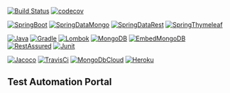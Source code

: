 [![Build Status](https://travis-ci.com/klindziukp/automation-portal.svg?token=ij8oqxkKyJASFWpSVXcW&branch=master)](https://travis-ci.com/klindziukp/automation-portal)
[![codecov](https://codecov.io/gh/klindziukp/automation-portal/branch/master/graph/badge.svg?token=etQz2ItWW9)](https://codecov.io/gh/klindziukp/automation-portal)

[![SpringBoot](https://img.shields.io/static/v1.svg?label=SpringBoot&message=2.1.5&color=green)](https://spring.io/projects/spring-boot)
[![SpringDataMongo](https://img.shields.io/static/v1.svg?label=SpringDataMongo&message=2.1.8&color=green)](https://spring.io/projects/spring-data-mongodb)
[![SpringDataRest](https://img.shields.io/static/v1.svg?label=SpringDataRest&message=2.1.8&color=green)](https://spring.io/projects/spring-data-rest) 
[![SpringThymeleaf](https://img.shields.io/static/v1.svg?label=SpringThymeleaf&message=3.0.11&color=green)](https://www.thymeleaf.org/)

[![Java](https://img.shields.io/static/v1.svg?label=Java&message=8&color=2197ba)](https://www.oracle.com/technetwork/java/javase/overview/java8-2100321.html)
[![Gradle](https://img.shields.io/static/v1.svg?label=Gradle&message=5.2.1&color=2197ba)](https://gradle.org/)
[![Lombok](https://img.shields.io/static/v1.svg?label=Lombok&message=1.8.6&color=2197ba)](https://projectlombok.org/)
[![MongoDB](https://img.shields.io/static/v1.svg?label=Mongo&message=4.0.3&color=2197ba)](https://www.mongodb.com/)
[![EmbedMongoDB](https://img.shields.io/static/v1.svg?label=EmbedMongo&message=2.2.0&color=2197ba)](https://github.com/flapdoodle-oss/de.flapdoodle.embed.mongo)
[![RestAssured](https://img.shields.io/static/v1.svg?label=RestAssured&message=3.3.0&color=2197ba)](http://rest-assured.io/)
[![Junit](https://img.shields.io/static/v1.svg?label=Junit&message=5.4.2&color=2197ba)](https://junit.org/junit5/docs/snapshot/user-guide/)

[![Jacoco](https://img.shields.io/static/v1.svg?label=Jacoco&message=CodeCovt&color=efbdee)](https://www.eclemma.org/jacoco/)
[![TravisCi](https://img.shields.io/static/v1.svg?label=TravisCI&message=CIaaS&color=efbdee)](https://docs.travis-ci.com/user/for-beginners/)
[![MongoDbCloud](https://img.shields.io/static/v1.svg?label=MongoDbCloud&message=Atlas&color=efbdee)](https://www.mongodb.com/cloud)
[![Heroku](https://img.shields.io/static/v1.svg?label=Heroku&message=PaaS&color=efbdee)](https://www.heroku.com/)


## Test Automation Portal 


 

